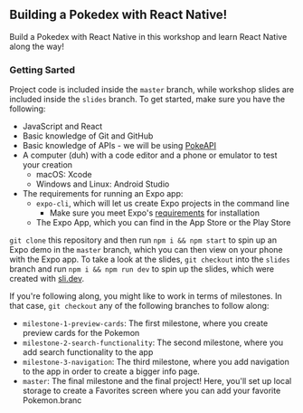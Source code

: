 ## Building a Pokedex with React Native!

Build a Pokedex with React Native in this workshop and learn React Native along the way!

### Getting Sarted

Project code is included inside the `master` branch, while workshop slides are included inside the `slides` branch. To get started, make sure you have the following:

* JavaScript and React
* Basic knowledge of Git and GitHub
* Basic knowledge of APIs - we will be using [PokeAPI](https://pokeapi.co)
* A computer (duh) with a code editor and a phone or emulator to test your creation
    * macOS: Xcode
    * Windows and Linux: Android Studio
* The requirements for running an Expo app:
    * `expo-cli`, which will let us create Expo projects in the command line
        * Make sure you meet Expo's [requirements](https://docs.expo.dev/get-started/installation/) for installation
    * The Expo App, which you can find in the App Store or the Play Store

`git clone` this repository and then run `npm i && npm start` to spin up an Expo demo in the `master` branch, which you can then view on your phone with the Expo app. To take a look at the slides, `git checkout` into the `slides` branch and run `npm i && npm run dev` to spin up the slides, which were created with [sli.dev](https://sli.dev). 

If you're following along, you might like to work in terms of milestones. In that case, `git checkout` any of the following branches to follow along:

* `milestone-1-preview-cards`: The first milestone, where you create preview cards for the Pokemon
* `milestone-2-search-functionality`: The second milestone, where you add search functionality to the app
* `milestone-3-navigation`: The third milestone, where you add navigation to the app in order to create a bigger info page.
* `master`: The final milestone and the final project! Here, you'll set up local storage to create a Favorites screen where you can add your favorite Pokemon.branc